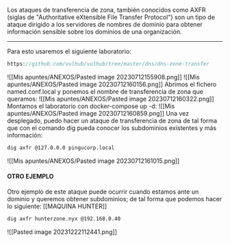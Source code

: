 Los ataques de transferencia de zona, también conocidos como AXFR (siglas de "Authoritative eXtensible File Transfer Protocol") son un tipo de ataque dirigido a los servidores de nombres de dominio para obtener información sensible sobre los dominios de una organización.

----------------------------

Para esto usaremos el siguiente laboratorio:
```php
https://github.com/vulhub/vulhub/tree/master/dns/dns-zone-transfer
```
![[Mis apuntes/ANEXOS/Pasted image 20230712155908.png]]
![[Mis apuntes/ANEXOS/Pasted image 20230712160156.png]]
Abrimos el fichero named.conf.local y ponemos el nombre de transferencia de zona que queramos:
![[Mis apuntes/ANEXOS/Pasted image 20230712160322.png]]
Montamos el laboratorio con docker-compose up -d:
![[Mis apuntes/ANEXOS/Pasted image 20230712160859.png]]
Una vez desplegado, puedo hacer un ataque de transferencia de zona de tal forma que con el comando dig pueda conocer los subdominios existentes y más información:
```bash
dig axfr @127.0.0.0 pingucorp.local
```
![[Mis apuntes/ANEXOS/Pasted image 20230712161015.png]]
#### OTRO EJEMPLO
Otro ejemplo de este ataque puede ocurrir cuando estamos ante un dominio y queremos obtener subdominios; de tal forma que podemos hacer lo siguiente:
[[MAQUINA HUNTER]]
```bash
dig axfr hunterzone.nyx @192.168.0.40
```
![[Pasted image 20231222112441.png]]
